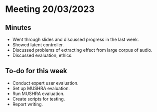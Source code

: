 # Meeting 20/03/2023

## Minutes
- Went through slides and discussed progress in the last week.
- Showed latent controller.
- Discussed problems of extracting effect from large corpus of audio.
- Discussed evaluation, ethics.

## To-do for this week 
- Conduct expert user evaluation.
- Set up MUSHRA evaluation.
- Run MUSHRA evaluation.
- Create scripts for testing.
- Report writing.

